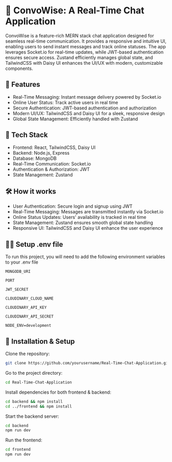 
# 📨 ConvoWise: A Real-Time Chat Application

ConvoWise is a feature-rich MERN stack chat application designed for seamless real-time communication. It provides a responsive and intuitive UI, enabling users to send instant messages and track online statuses. The app leverages Socket.io for real-time updates, while JWT-based authentication ensures secure access. Zustand efficiently manages global state, and TailwindCSS with Daisy UI enhances the UI/UX with modern, customizable components.


## 🚀 Features

- Real-Time Messaging: Instant message delivery powered by Socket.io
- Online User Status: Track active users in real time
- Secure Authentication: JWT-based authentication and authorization
- Modern UI/UX: TailwindCSS and Daisy UI for a sleek, responsive design
- Global State Management: Efficiently handled with Zustand



## 🌟 Tech Stack

- Frontend: React, TailwindCSS, Daisy UI
- Backend: Node.js, Express
- Database: MongoDB
- Real-Time Communication: Socket.io
- Authentication & Authorization: JWT
- State Management: Zustand






## 🛠 How it works

- User Authentication: Secure login and signup using JWT
- Real-Time Messaging: Messages are transmitted instantly via Socket.io
- Online Status Updates: Users' availability is tracked in real time
- State Management: Zustand ensures smooth global state handling
- Responsive UI: TailwindCSS and Daisy UI enhance the user experience




## 👩‍💻 Setup .env file

To run this project, you will need to add the following environment variables to your .env file

`MONGODB_URI`

`PORT`

`JWT_SECRET`

`CLOUDINARY_CLOUD_NAME`

`CLOUDINARY_API_KEY`

`CLOUDINARY_API_SECRET`

`NODE_ENV=development`



## 📌 Installation & Setup

Clone the repository:

```bash
git clone https://github.com/yourusername/Real-Time-Chat-Application.git

```

Go to the project directory:

```bash
cd Real-Time-Chat-Application

```

Install dependencies for both frontend & backend:

```bash
cd backend && npm install  
cd ../frontend && npm install 
```

Start the backend server:

```bash
cd backend  
npm run dev  
```

Run the frontend:

```bash
cd frontend  
npm run dev  
```
